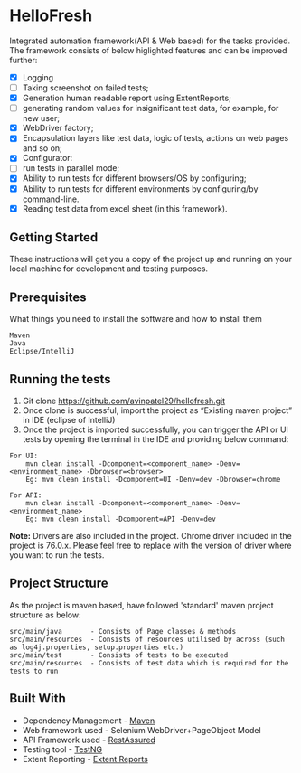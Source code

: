# HelloFresh
Integrated automation framework(API & Web based) for the tasks provided. The framework consists of below higlighted features and can be improved further:

- [x] Logging
- [ ] Taking screenshot on failed tests;
- [x] Generation human readable report using ExtentReports;
- [ ] generating random values for insignificant test data, for example, for new user;
- [x] WebDriver factory;
- [x] Encapsulation layers like test data, logic of tests, actions on web pages and so on;
- [x] Configurator:
- [ ] run tests in parallel mode;
- [x] Ability to run tests for different browsers/OS by configuring;
- [x] Ability to run tests for different environments by configuring/by command-line.
- [x] Reading test data from excel sheet (in this framework).

## Getting Started
These instructions will get you a copy of the project up and running on your local machine for development and testing purposes.

## Prerequisites
What things you need to install the software and how to install them
```
Maven
Java
Eclipse/IntelliJ
```

## Running the tests
1. Git clone https://github.com/avinpatel29/hellofresh.git
2. Once clone is successful, import the project as “Existing maven project” in IDE (eclipse of IntelliJ)
3. Once the project is imported successfully, you can trigger the API or UI tests by opening the terminal in the IDE and providing below command:
```
For UI:
    mvn clean install -Dcomponent=<component_name> -Denv=<environment_name> -Dbrowser=<browser>
    Eg: mvn clean install -Dcomponent=UI -Denv=dev -Dbrowser=chrome
```
```
For API:
    mvn clean install -Dcomponent=<component_name> -Denv=<environment_name>
    Eg: mvn clean install -Dcomponent=API -Denv=dev
```

<b>Note:</b> Drivers are also included in the project. Chrome driver included in the project is 76.0.x. Please feel free to replace with the version of driver where you want to run the tests.</font>


## Project Structure
As the project is maven based, have followed 'standard' maven project structure as below:

```
src/main/java       - Consists of Page classes & methods
src/main/resources  - Consists of resources utilised by across (such as log4j.properties, setup.properties etc.)   
src/main/test       - Consists of tests to be executed
src/main/resources  - Consists of test data which is required for the tests to run
```

## Built With
* Dependency Management - [Maven](https://maven.apache.org/)  
* Web framework used    - Selenium WebDriver+PageObject Model
* API Framework used    - [RestAssured](http://rest-assured.io/)
* Testing tool          - [TestNG](https://testng.org/doc/)
* Extent Reporting      - [Extent Reports](https://extentreports.com/)

